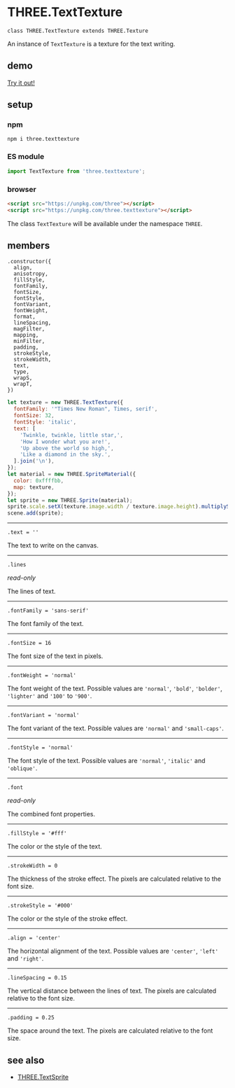 # THREE.TextTexture

`class THREE.TextTexture extends THREE.Texture`

An instance of `TextTexture` is a texture for the text writing.

## demo

[Try it out!](https://seregpie.github.io/THREE.TextTexture/)

## setup

### npm

```shell
npm i three.texttexture
```

### ES module

```javascript
import TextTexture from 'three.texttexture';
```

### browser

```html
<script src="https://unpkg.com/three"></script>
<script src="https://unpkg.com/three.texttexture"></script>
```

The class `TextTexture` will be available under the namespace `THREE`.

## members

```
.constructor({
  align,
  anisotropy,
  fillStyle,
  fontFamily,
  fontSize,
  fontStyle,
  fontVariant,
  fontWeight,
  format,
  lineSpacing,
  magFilter,
  mapping,
  minFilter,
  padding,
  strokeStyle,
  strokeWidth,
  text,
  type,
  wrapS,
  wrapT,
})
```

```javascript
let texture = new THREE.TextTexture({
  fontFamily: '"Times New Roman", Times, serif',
  fontSize: 32,
  fontStyle: 'italic',
  text: [
    'Twinkle, twinkle, little star,',
    'How I wonder what you are!',
    'Up above the world so high,',
    'Like a diamond in the sky.',
  ].join('\n'),
});
let material = new THREE.SpriteMaterial({
  color: 0xffffbb,
  map: texture,
});
let sprite = new THREE.Sprite(material);
sprite.scale.setX(texture.image.width / texture.image.height).multiplyScalar(10);
scene.add(sprite);
```

---

`.text = ''`

The text to write on the canvas.

---

`.lines`

*read-only*

The lines of text.

---

`.fontFamily = 'sans-serif'`

The font family of the text.

---

`.fontSize = 16`

The font size of the text in pixels.

---

`.fontWeight = 'normal'`

The font weight of the text. Possible values are `'normal'`, `'bold'`, `'bolder'`, `'lighter'` and `'100'` to `'900'`.

---

`.fontVariant = 'normal'`

The font variant of the text. Possible values are `'normal'` and `'small-caps'`.

---

`.fontStyle = 'normal'`

The font style of the text. Possible values are `'normal'`, `'italic'` and `'oblique'`.

---

`.font`

*read-only*

The combined font properties.

---

`.fillStyle = '#fff'`

The color or the style of the text.

---

`.strokeWidth = 0`

The thickness of the stroke effect. The pixels are calculated relative to the font size.

---

`.strokeStyle = '#000'`

The color or the style of the stroke effect.

---

`.align = 'center'`

The horizontal alignment of the text. Possible values are `'center'`, `'left'` and `'right'`.

---

`.lineSpacing = 0.15`

The vertical distance between the lines of text. The pixels are calculated relative to the font size.

---

`.padding = 0.25`

The space around the text. The pixels are calculated relative to the font size.

## see also

- [THREE.TextSprite](https://github.com/SeregPie/THREE.TextSprite)
